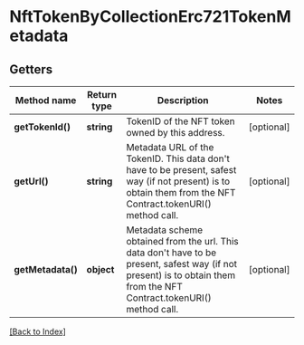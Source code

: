 # NftTokenByCollectionErc721TokenMetadata

## Getters

Method name | Return type | Description | Notes
------------ | ------------- | ------------- | -------------
**getTokenId()** | **string** | TokenID of the NFT token owned by this address. | [optional]
**getUrl()** | **string** | Metadata URL of the TokenID. This data don't have to be present, safest way (if not present) is to obtain them from the NFT Contract.tokenURI() method call. | [optional]
**getMetadata()** | **object** | Metadata scheme obtained from the url. This data don't have to be present, safest way (if not present) is to obtain them from the NFT Contract.tokenURI() method call. | [optional]

[[Back to Index]](../index.md)
